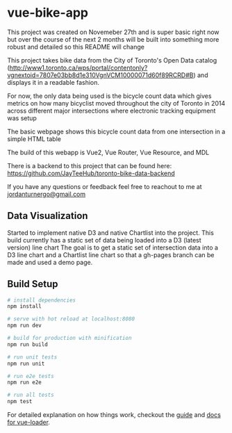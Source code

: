 # vue-bike-app
This project was created on Novemeber 27th and is super basic right now but over the course of the next 2 months will be built into something more robust and detailed so this README will change

This project takes bike data from the City of Toronto's Open Data catalog (http://www1.toronto.ca/wps/portal/contentonly?vgnextoid=7807e03bb8d1e310VgnVCM10000071d60f89RCRD#B) and displays it in a readable fashion.

For now, the only data being used is the bicycle count data which gives metrics on how many bicyclist moved throughout the city of Toronto in 2014 across different major intersections where electronic tracking equipment was setup

The basic webpage shows this bicycle count data from one intersection in a simple HTML table

The build of this webapp is Vue2, Vue Router, Vue Resource, and MDL

There is a backend to this project that can be found here: https://github.com/JayTeeHub/toronto-bike-data-backend

If you have any questions or feedback feel free to reachout to me at jordanturnergo@gmail.com

## Data Visualization
Started to implement native D3 and native Chartlist into the project.
This build currently has a static set of data being loaded into a D3 (latest version) line chart
The goal is to get a static set of intersection data into a D3 line chart and a Chartlist line chart so that a gh-pages branch can be made and used a demo page.

## Build Setup

``` bash
# install dependencies
npm install

# serve with hot reload at localhost:8080
npm run dev

# build for production with minification
npm run build

# run unit tests
npm run unit

# run e2e tests
npm run e2e

# run all tests
npm test
```

For detailed explanation on how things work, checkout the [guide](http://vuejs-templates.github.io/webpack/) and [docs for vue-loader](http://vuejs.github.io/vue-loader).
